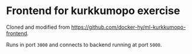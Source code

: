# Frontend for kurkkumopo exercise

Cloned and modified from https://github.com/docker-hy/ml-kurkkumopo-frontend.

Runs in port `3000` and connects to backend running at port `5000`.
